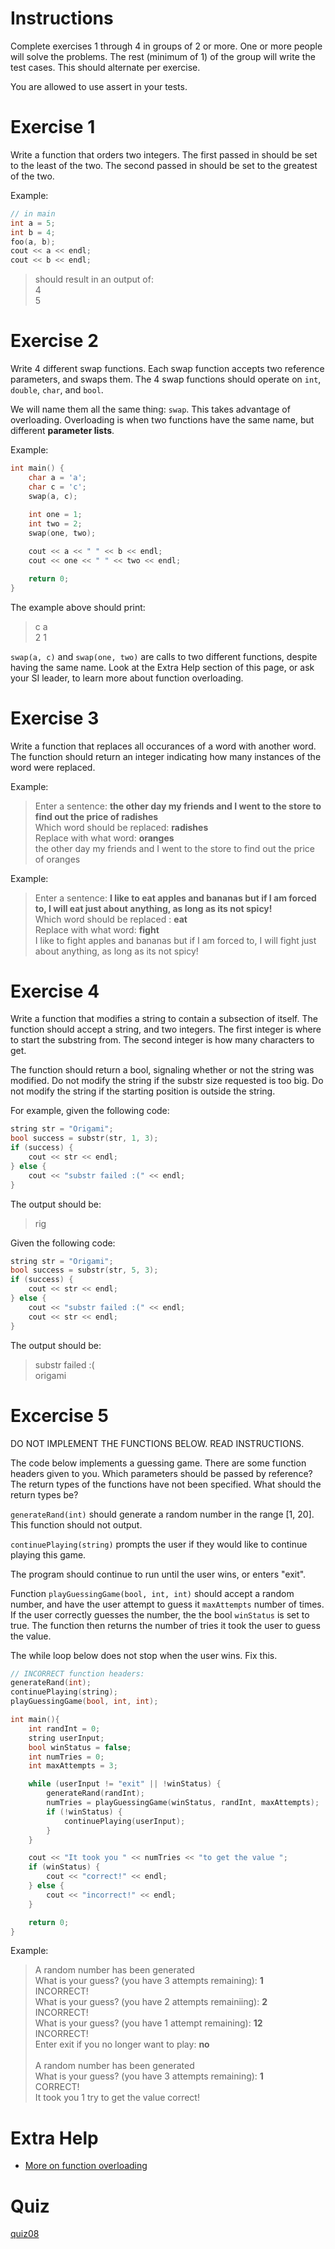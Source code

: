 # Instructions

Complete exercises 1 through 4 in groups of 2 or more.
One or more people will solve the problems.
The rest (minimum of 1) of the group will write the test cases.
This should alternate per exercise.

You are allowed to use assert in your tests.


# Exercise 1

Write a function that orders two integers.
The first passed in should be set to the least of the two.
The second passed in should be set to the greatest of the two.

Example:

```c++ 
// in main
int a = 5;
int b = 4;
foo(a, b);
cout << a << endl;
cout << b << endl;
```

> should result in an output of: <br>
> 4<br>
> 5


# Exercise 2

Write 4 different swap functions.
Each swap function accepts two reference parameters, and swaps them.
The 4 swap functions should operate on ``int``, ``double``, ``char``, and ``bool``.

We will name them all the same thing: ``swap``.
This takes advantage of overloading.
Overloading is when two functions have the same name, but different **parameter lists**.

Example:
```c++
int main() {
	char a = 'a';
	char c = 'c';
	swap(a, c);
	
	int one = 1;
	int two = 2;
	swap(one, two);

	cout << a << " " << b << endl;
	cout << one << " " << two << endl;

	return 0;
}
```

The example above should print:

> c a<br>
> 2 1

`swap(a, c)` and `swap(one, two)` are calls to two different functions, despite having the same name.
Look at the Extra Help section of this page, or ask your SI leader, to learn more about function overloading.


# Exercise 3

Write a function that replaces all occurances of a word with another word.
The function should return an integer indicating how many instances of the word were replaced.

Example:
> Enter a sentence: **the other day my friends and I went to the store to find out the price of radishes**<br>
> Which word should be replaced:  **radishes**<br>
> Replace with what word: **oranges**<br>
> the other day my friends and I went to the store to find out the price of oranges

Example:
> Enter a sentence: **I like to eat apples and bananas but if I am forced to, I will eat just about anything, as long as its not spicy!**<br>
> Which word should be replaced : **eat**<br>
> Replace with what word: **fight** <br>
> I like to fight apples and bananas but if I am forced to, I will fight just about anything, as long as its not spicy!


# Exercise 4

Write a function that modifies a string to contain a subsection of itself.
The function should accept a string, and two integers.
The first integer is where to start the substring from.
The second integer is how many characters to get.

The function should return a bool, signaling whether or not the string was modified.
Do not modify the string if the substr size requested is too big.
Do not modify the string if the starting position is outside the string.

For example, given the following code:

```c++
string str = "Origami";
bool success = substr(str, 1, 3);
if (success) {
    cout << str << endl;
} else {
    cout << "substr failed :(" << endl;
}
```

The output should be:

> rig

Given the following code:

```c++
string str = "Origami";
bool success = substr(str, 5, 3);
if (success) {
    cout << str << endl;
} else {
    cout << "substr failed :(" << endl;
    cout << str << endl;
}
```

The output should be:

> substr failed :(<br>
> origami

# Excercise 5

DO NOT IMPLEMENT THE FUNCTIONS BELOW. READ INSTRUCTIONS.

The code below implements a guessing game.
There are some function headers given to you.
Which parameters should be passed by reference?
The return types of the functions have not been specified. 
What should the return types be?

`generateRand(int)` should generate a random number in the range [1, 20].
This function should not output.

`continuePlaying(string)` prompts the user if they would like to continue playing this game.

The program should continue to run until the user wins, or enters "exit".

Function `playGuessingGame(bool, int, int)` should accept a random number,
and have the user attempt to guess it `maxAttempts` number of times.
If the user correctly guesses the number, the the bool `winStatus` is set to true.
The function then returns the number of tries it took the user to guess the value.

The while loop below does not stop when the user wins.
Fix this.


```c++
// INCORRECT function headers:
generateRand(int);
continuePlaying(string);
playGuessingGame(bool, int, int);

int main(){
	int randInt = 0;
	string userInput;
	bool winStatus = false;
	int numTries = 0;
	int maxAttempts = 3;

	while (userInput != "exit" || !winStatus) {
		generateRand(randInt);
		numTries = playGuessingGame(winStatus, randInt, maxAttempts);
		if (!winStatus) {
			continuePlaying(userInput);
		}
	}

	cout << "It took you " << numTries << "to get the value ";
	if (winStatus) {
		cout << "correct!" << endl;
	} else {
		cout << "incorrect!" << endl;
	}

	return 0;
} 
```
Example:
> A random number has been generated <br>
> What is your guess? (you have 3 attempts remaining): **1**<br>
> INCORRECT!<br>
> What is your guess? (you have 2 attempts remainiing): **2**<br>
> INCORRECT! <br>
> What is your guess? (you have 1 attempt remaining): **12**<br>
> INCORRECT! <br>
> Enter exit if you no longer want to play: **no** <br>
><br>
> A random number has been generated <br>
> What is your guess? (you have 3 attempts remaining): **1**<br>
> CORRECT!<br>
> It took you 1 try to get the value correct!


# Extra Help

* [More on function overloading](http://www.learncpp.com/cpp-tutorial/76-function-overloading/)


# Quiz

[quiz08](https://docs.google.com/a/ucr.edu/forms/d/e/1FAIpQLSc5YyLSWMoNFjj6qm_1otp94c2MafU0ymnWiU-g2ft_Ygu-aQ/viewform)

